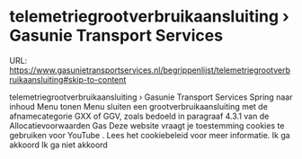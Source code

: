 # telemetriegrootverbruikaansluiting › Gasunie Transport Services

URL: https://www.gasunietransportservices.nl/begrippenlijst/telemetriegrootverbruikaansluiting#skip-to-content

telemetriegrootverbruikaansluiting › Gasunie Transport Services
Spring naar inhoud
Menu tonen
Menu sluiten
een
grootverbruikaansluiting
met de
afnamecategorie
GXX of GGV, zoals bedoeld in paragraaf 4.3.1 van de Allocatievoorwaarden
Gas
Deze website vraagt je toestemming cookies te gebruiken voor
YouTube
. Lees het
cookiebeleid
voor meer informatie.
Ik ga akkoord
Ik ga niet akkoord